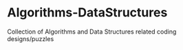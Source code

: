 # Algorithms-DataStructures
Collection of Algorithms and Data Structures related coding designs/puzzles
